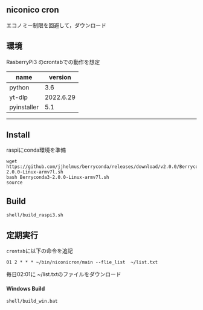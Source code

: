 ## niconico cron
エコノミー制限を回避して，ダウンロード

## 環境
RasberryPi3 のcrontabでの動作を想定

| name         | version |
|--------------|--------|
| python       | 3.6    |
| yt-dlp       | 2022.6.29 |
| pyinstaller  | 5.1    |
---------------------------

## Install
raspiにconda環境を準備
```shell
wget https://github.com/jjhelmus/berryconda/releases/download/v2.0.0/Berryconda3-2.0.0-Linux-armv7l.sh
bash Berryconda3-2.0.0-Linux-armv7l.sh
source 
```
## Build
`shell/build_raspi3.sh`

## 定期実行
 `crontab`に以下の命令を追記

```
01 2 * * * ~/bin/niconicron/main --flie_list  ~/list.txt
```
毎日02:01に ~/list.txtのファイルをダウンロード


#### Windows Build
`shell/build_win.bat`